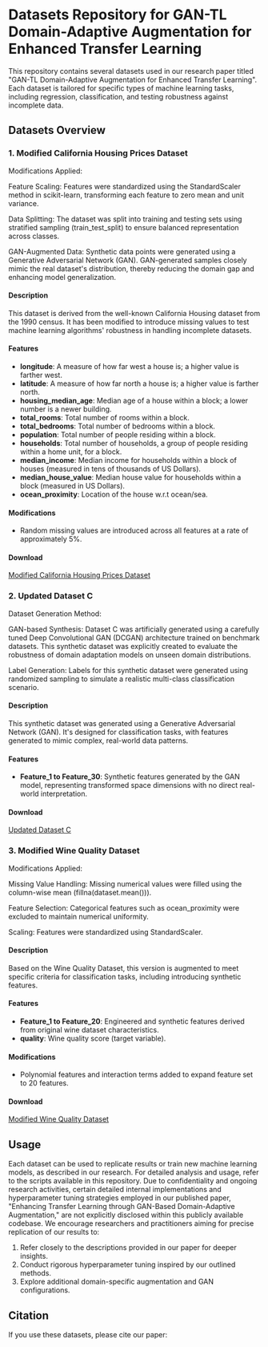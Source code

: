 # Datasets Repository for GAN-TL Domain-Adaptive Augmentation for Enhanced Transfer Learning

This repository contains several datasets used in our research paper titled "GAN-TL Domain-Adaptive Augmentation for Enhanced Transfer Learning". Each dataset is tailored for specific types of machine learning tasks, including regression, classification, and testing robustness against incomplete data.

## Datasets Overview

### 1. Modified California Housing Prices Dataset
Modifications Applied:

Feature Scaling: Features were standardized using the StandardScaler method in scikit-learn, transforming each feature to zero mean and unit variance.

Data Splitting: The dataset was split into training and testing sets using stratified sampling (train_test_split) to ensure balanced representation across classes.

GAN-Augmented Data: Synthetic data points were generated using a Generative Adversarial Network (GAN). GAN-generated samples closely mimic the real dataset's distribution, thereby reducing the domain gap and enhancing model generalization.
#### Description
This dataset is derived from the well-known California Housing dataset from the 1990 census. It has been modified to introduce missing values to test machine learning algorithms' robustness in handling incomplete datasets.

#### Features
- **longitude**: A measure of how far west a house is; a higher value is farther west.
- **latitude**: A measure of how far north a house is; a higher value is farther north.
- **housing_median_age**: Median age of a house within a block; a lower number is a newer building.
- **total_rooms**: Total number of rooms within a block.
- **total_bedrooms**: Total number of bedrooms within a block.
- **population**: Total number of people residing within a block.
- **households**: Total number of households, a group of people residing within a home unit, for a block.
- **median_income**: Median income for households within a block of houses (measured in tens of thousands of US Dollars).
- **median_house_value**: Median house value for households within a block (measured in US Dollars).
- **ocean_proximity**: Location of the house w.r.t ocean/sea.

#### Modifications
- Random missing values are introduced across all features at a rate of approximately 5%.

#### Download
[Modified California Housing Prices Dataset](Modified_California_Housing.csv)

### 2. Updated Dataset C
Dataset Generation Method:

GAN-based Synthesis: Dataset C was artificially generated using a carefully tuned Deep Convolutional GAN (DCGAN) architecture trained on benchmark datasets. This synthetic dataset was explicitly created to evaluate the robustness of domain adaptation models on unseen domain distributions.

Label Generation: Labels for this synthetic dataset were generated using randomized sampling to simulate a realistic multi-class classification scenario.
#### Description
This synthetic dataset was generated using a Generative Adversarial Network (GAN). It's designed for classification tasks, with features generated to mimic complex, real-world data patterns.

#### Features
- **Feature_1 to Feature_30**: Synthetic features generated by the GAN model, representing transformed space dimensions with no direct real-world interpretation.

#### Download
[Updated Dataset C](updated_dataset_c.csv)

### 3. Modified Wine Quality Dataset
Modifications Applied:

Missing Value Handling: Missing numerical values were filled using the column-wise mean (fillna(dataset.mean())).

Feature Selection: Categorical features such as ocean_proximity were excluded to maintain numerical uniformity.

Scaling: Features were standardized using StandardScaler.
#### Description
Based on the Wine Quality Dataset, this version is augmented to meet specific criteria for classification tasks, including introducing synthetic features.

#### Features
- **Feature_1 to Feature_20**: Engineered and synthetic features derived from original wine dataset characteristics.
- **quality**: Wine quality score (target variable).

#### Modifications
- Polynomial features and interaction terms added to expand feature set to 20 features.

#### Download
[Modified Wine Quality Dataset](Modified_Wine_Dataset.csv)

## Usage
Each dataset can be used to replicate results or train new machine learning models, as described in our research. For detailed analysis and usage, refer to the scripts available in this repository.
Due to confidentiality and ongoing research activities, certain detailed internal implementations and hyperparameter tuning strategies employed in our published paper, "Enhancing Transfer Learning through GAN-Based Domain-Adaptive Augmentation," are not explicitly disclosed within this publicly available codebase.
We encourage researchers and practitioners aiming for precise replication of our results to:
1) Refer closely to the descriptions provided in our paper for deeper insights.
2) Conduct rigorous hyperparameter tuning inspired by our outlined methods.
3) Explore additional domain-specific augmentation and GAN configurations.
## Citation
If you use these datasets, please cite our paper:
